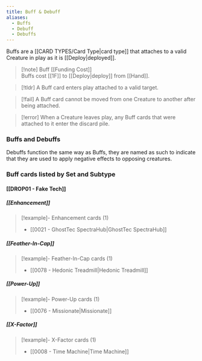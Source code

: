 ```yaml
---
title: Buff & Debuff
aliases:
  - Buffs
  - Debuff
  - Debuffs
---
```

Buffs are a [[CARD TYPES/Card Type|card type]] that attaches to a valid Creature in play as it is [[Deploy|deployed]].

 > [!note] Buff [[Funding Cost]]  
 > Buffs cost [[1F]] to [[Deploy|deploy]] from [[Hand]].
 
 > [!tldr] A Buff card enters play attached to a valid target.
 
 > [!fail] A Buff card cannot be moved from one Creature to another after being attached. 
 
 > [!error] When a Creature leaves play, any Buff cards that were attached to it enter the discard pile.


### Buffs and Debuffs

Debuffs function the same way as Buffs, they are named as such to indicate that they are used to apply negative effects to opposing creatures.


### Buff cards listed by Set and Subtype

#### [[DROP01 - Fake Tech]]

##### [[Enhancement]]
> [!example]- Enhancement cards (1)
>  - [[0021 - GhostTec SpectraHub|GhostTec SpectraHub]]

##### [[Feather-In-Cap]]
> [!example]- Feather-In-Cap cards (1)
>  - [[0078 - Hedonic Treadmill|Hedonic Treadmill]]

##### [[Power-Up]]
> [!example]- Power-Up cards (1)
>  - [[0076 - Missionate|Missionate]]

##### [[X-Factor]]
> [!example]- X-Factor cards (1)
>  - [[0008 - Time Machine|Time Machine]]




